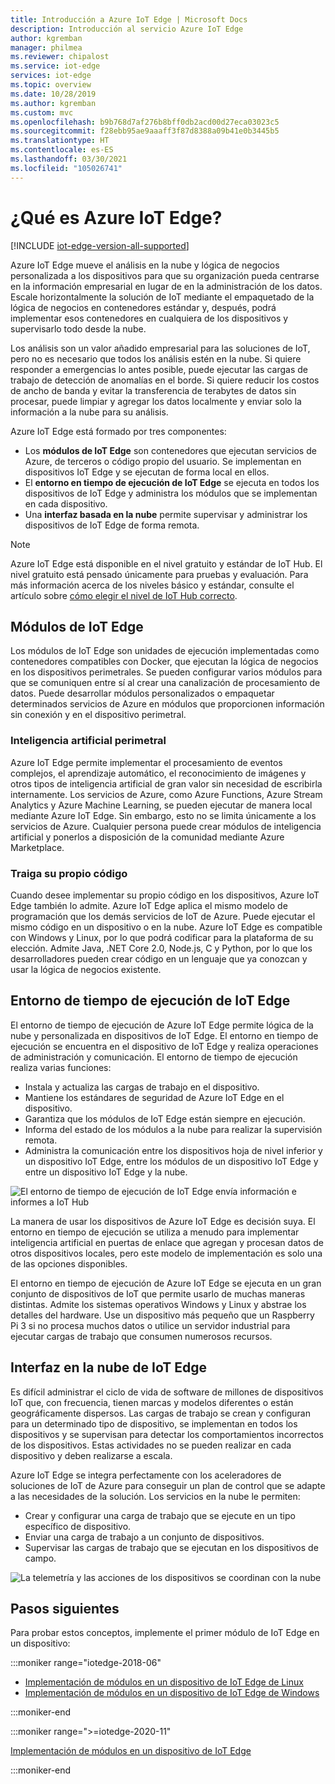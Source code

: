```yaml
---
title: Introducción a Azure IoT Edge | Microsoft Docs
description: Introducción al servicio Azure IoT Edge
author: kgremban
manager: philmea
ms.reviewer: chipalost
ms.service: iot-edge
services: iot-edge
ms.topic: overview
ms.date: 10/28/2019
ms.author: kgremban
ms.custom: mvc
ms.openlocfilehash: b9b768d7af276b8bff0db2acd00d27eca03023c5
ms.sourcegitcommit: f28ebb95ae9aaaff3f87d8388a09b41e0b3445b5
ms.translationtype: HT
ms.contentlocale: es-ES
ms.lasthandoff: 03/30/2021
ms.locfileid: "105026741"
---
```

# <a name="what-is-azure-iot-edge"></a>¿Qué es Azure IoT Edge?

[!INCLUDE [iot-edge-version-all-supported](../../includes/iot-edge-version-all-supported.md)]

Azure IoT Edge mueve el análisis en la nube y lógica de negocios personalizada a los dispositivos para que su organización pueda centrarse en la información empresarial en lugar de en la administración de los datos. Escale horizontalmente la solución de IoT mediante el empaquetado de la lógica de negocios en contenedores estándar y, después, podrá implementar esos contenedores en cualquiera de los dispositivos y supervisarlo todo desde la nube.

Los análisis son un valor añadido empresarial para las soluciones de IoT, pero no es necesario que todos los análisis estén en la nube. Si quiere responder a emergencias lo antes posible, puede ejecutar las cargas de trabajo de detección de anomalías en el borde. Si quiere reducir los costos de ancho de banda y evitar la transferencia de terabytes de datos sin procesar, puede limpiar y agregar los datos localmente y enviar solo la información a la nube para su análisis.

Azure IoT Edge está formado por tres componentes:

* Los **módulos de IoT Edge** son contenedores que ejecutan servicios de Azure, de terceros o código propio del usuario. Se implementan en dispositivos IoT Edge y se ejecutan de forma local en ellos.
* El **entorno en tiempo de ejecución de IoT Edge** se ejecuta en todos los dispositivos de IoT Edge y administra los módulos que se implementan en cada dispositivo.
* Una **interfaz basada en la nube** permite supervisar y administrar los dispositivos de IoT Edge de forma remota.

>[!NOTE]
>Azure IoT Edge está disponible en el nivel gratuito y estándar de IoT Hub. El nivel gratuito está pensado únicamente para pruebas y evaluación. Para más información acerca de los niveles básico y estándar, consulte el artículo sobre [cómo elegir el nivel de IoT Hub correcto](../iot-hub/iot-hub-scaling.md).

## <a name="iot-edge-modules"></a>Módulos de IoT Edge

Los módulos de IoT Edge son unidades de ejecución implementadas como contenedores compatibles con Docker, que ejecutan la lógica de negocios en los dispositivos perimetrales. Se pueden configurar varios módulos para que se comuniquen entre sí al crear una canalización de procesamiento de datos. Puede desarrollar módulos personalizados o empaquetar determinados servicios de Azure en módulos que proporcionen información sin conexión y en el dispositivo perimetral.

### <a name="artificial-intelligence-at-the-edge"></a>Inteligencia artificial perimetral

Azure IoT Edge permite implementar el procesamiento de eventos complejos, el aprendizaje automático, el reconocimiento de imágenes y otros tipos de inteligencia artificial de gran valor sin necesidad de escribirla internamente. Los servicios de Azure, como Azure Functions, Azure Stream Analytics y Azure Machine Learning, se pueden ejecutar de manera local mediante Azure IoT Edge. Sin embargo, esto no se limita únicamente a los servicios de Azure. Cualquier persona puede crear módulos de inteligencia artificial y ponerlos a disposición de la comunidad mediante Azure Marketplace.

### <a name="bring-your-own-code"></a>Traiga su propio código

Cuando desee implementar su propio código en los dispositivos, Azure IoT Edge también lo admite. Azure IoT Edge aplica el mismo modelo de programación que los demás servicios de IoT de Azure. Puede ejecutar el mismo código en un dispositivo o en la nube. Azure IoT Edge es compatible con Windows y Linux, por lo que podrá codificar para la plataforma de su elección. Admite Java, .NET Core 2.0, Node.js, C y Python, por lo que los desarrolladores pueden crear código en un lenguaje que ya conozcan y usar la lógica de negocios existente.

## <a name="iot-edge-runtime"></a>Entorno de tiempo de ejecución de IoT Edge

El entorno de tiempo de ejecución de Azure IoT Edge permite lógica de la nube y personalizada en dispositivos de IoT Edge. El entorno en tiempo de ejecución se encuentra en el dispositivo de IoT Edge y realiza operaciones de administración y comunicación. El entorno de tiempo de ejecución realiza varias funciones:

* Instala y actualiza las cargas de trabajo en el dispositivo.
* Mantiene los estándares de seguridad de Azure IoT Edge en el dispositivo.
* Garantiza que los módulos de IoT Edge están siempre en ejecución.
* Informa del estado de los módulos a la nube para realizar la supervisión remota.
* Administra la comunicación entre los dispositivos hoja de nivel inferior y un dispositivo IoT Edge, entre los módulos de un dispositivo IoT Edge y entre un dispositivo IoT Edge y la nube.

![El entorno de tiempo de ejecución de IoT Edge envía información e informes a IoT Hub](./media/about-iot-edge/runtime.png)

La manera de usar los dispositivos de Azure IoT Edge es decisión suya. El entorno en tiempo de ejecución se utiliza a menudo para implementar inteligencia artificial en puertas de enlace que agregan y procesan datos de otros dispositivos locales, pero este modelo de implementación es solo una de las opciones disponibles.

El entorno en tiempo de ejecución de Azure IoT Edge se ejecuta en un gran conjunto de dispositivos de IoT que permite usarlo de muchas maneras distintas. Admite los sistemas operativos Windows y Linux y abstrae los detalles del hardware. Use un dispositivo más pequeño que un Raspberry Pi 3 si no procesa muchos datos o utilice un servidor industrial para ejecutar cargas de trabajo que consumen numerosos recursos.

## <a name="iot-edge-cloud-interface"></a>Interfaz en la nube de IoT Edge

Es difícil administrar el ciclo de vida de software de millones de dispositivos IoT que, con frecuencia, tienen marcas y modelos diferentes o están geográficamente dispersos. Las cargas de trabajo se crean y configuran para un determinado tipo de dispositivo, se implementan en todos los dispositivos y se supervisan para detectar los comportamientos incorrectos de los dispositivos. Estas actividades no se pueden realizar en cada dispositivo y deben realizarse a escala.

Azure IoT Edge se integra perfectamente con los aceleradores de soluciones de IoT de Azure para conseguir un plan de control que se adapte a las necesidades de la solución. Los servicios en la nube le permiten:

* Crear y configurar una carga de trabajo que se ejecute en un tipo específico de dispositivo.
* Enviar una carga de trabajo a un conjunto de dispositivos.
* Supervisar las cargas de trabajo que se ejecutan en los dispositivos de campo.

![La telemetría y las acciones de los dispositivos se coordinan con la nube](./media/about-iot-edge/cloud-interface.png)

## <a name="next-steps"></a>Pasos siguientes

Para probar estos conceptos, implemente el primer módulo de IoT Edge en un dispositivo:

<!-- 1.1 -->
:::moniker range="iotedge-2018-06"

* [Implementación de módulos en un dispositivo de IoT Edge de Linux](quickstart-linux.md)
* [Implementación de módulos en un dispositivo de IoT Edge de Windows](quickstart.md)

:::moniker-end

<!-- 1.2 -->
:::moniker range=">=iotedge-2020-11"

[Implementación de módulos en un dispositivo de IoT Edge](quickstart-linux.md)

:::moniker-end
